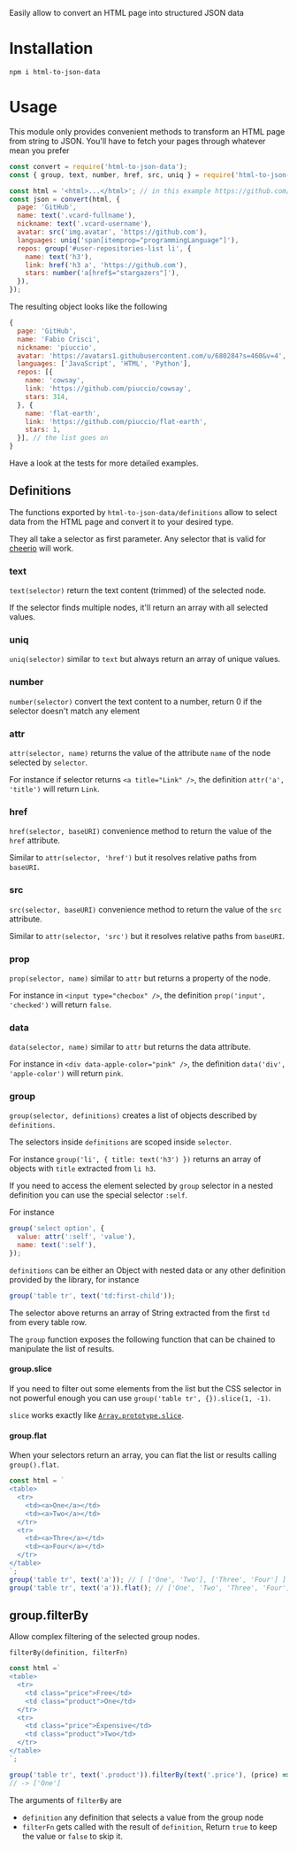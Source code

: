 Easily allow to convert an HTML page into structured JSON data

# Installation

`npm i html-to-json-data`

# Usage

This module only provides convenient methods to transform an HTML page from string to JSON.
You'll have to fetch your pages through whatever mean you prefer

```js
const convert = require('html-to-json-data');
const { group, text, number, href, src, uniq } = require('html-to-json-data/definitions');

const html = '<html>...</html>'; // in this example https://github.com/piuccio?tab=repositories
const json = convert(html, {
  page: 'GitHub',
  name: text('.vcard-fullname'),
  nickname: text('.vcard-username'),
  avatar: src('img.avatar', 'https://github.com'),
  languages: uniq('span[itemprop="programmingLanguage"]'),
  repos: group('#user-repositories-list li', {
    name: text('h3'),
    link: href('h3 a', 'https://github.com'),
    stars: number('a[href$="stargazers"]'),
  }),
});
```

The resulting object looks like the following

```js
{
  page: 'GitHub',
  name: 'Fabio Crisci',
  nickname: 'piuccio',
  avatar: 'https://avatars1.githubusercontent.com/u/680284?s=460&v=4',
  languages: ['JavaScript', 'HTML', 'Python'],
  repos: [{
    name: 'cowsay',
    link: 'https://github.com/piuccio/cowsay',
    stars: 314,
  }, {
    name: 'flat-earth',
    link: 'https://github.com/piuccio/flat-earth',
    stars: 1,
  }], // the list goes on
}
```

Have a look at the tests for more detailed examples.


## Definitions

The functions exported by `html-to-json-data/definitions` allow to select data from the HTML page and convert it to your desired type.

They all take a selector as first parameter. Any selector that is valid for [cheerio](https://github.com/cheeriojs/cheerio#-selector-context-root-) will work.


### text

`text(selector)` return the text content (trimmed) of the selected node.

If the selector finds multiple nodes, it'll return an array with all selected values.


### uniq

`uniq(selector)` similar to `text` but always return an array of unique values.


### number

`number(selector)` convert the text content to a number, return 0 if the selector doesn't match any element


### attr

`attr(selector, name)` returns the value of the attribute `name` of the node selected by `selector`.

For instance if selector returns `<a title="Link" />`, the definition `attr('a', 'title')` will return `Link`.


### href

`href(selector, baseURI)` convenience method to return the value of the `href` attribute.

Similar to `attr(selector, 'href')` but it resolves relative paths from `baseURI`.


### src

`src(selector, baseURI)` convenience method to return the value of the `src` attribute.

Similar to `attr(selector, 'src')` but it resolves relative paths from `baseURI`.


### prop

`prop(selector, name)` similar to `attr` but returns a property of the node.

For instance in `<input type="checbox" />`, the definition `prop('input', 'checked')` will return `false`.


### data

`data(selector, name)` similar to `attr` but returns the data attribute.

For instance in `<div data-apple-color="pink" />`, the definition `data('div', 'apple-color')` will return `pink`.


### group

`group(selector, definitions)` creates a list of objects described by `definitions`.

The selectors inside `definitions` are scoped inside `selector`.

For instance `group('li', { title: text('h3') })` returns an array of objects with `title` extracted from `li h3`.

If you need to access the element selected by `group` selector in a nested definition you can use the special selector `:self`.

For instance

```js
group('select option', {
  value: attr(':self', 'value'),
  name: text(':self'),
});
```

`definitions` can be either an Object with nested data or any other definition provided by the library, for instance

```js
group('table tr', text('td:first-child'));
```

The selector above returns an array of String extracted from the first `td` from every table row.

The `group` function exposes the following function that can be chained to manipulate the list of results.

#### group.slice

If you need to filter out some elements from the list but the CSS selector in not powerful enough you can use
`group('table tr', {}).slice(1, -1)`.

`slice` works exactly like [`Array.prototype.slice`](https://developer.mozilla.org/en-US/docs/Web/JavaScript/Reference/Global_Objects/Array/slice).


#### group.flat

When your selectors return an array, you can flat the list or results calling `group().flat`.

```js
const html = `
<table>
  <tr>
    <td><a>One</a></td>
    <td><a>Two</a></td>
  </tr>
  <tr>
    <td><a>Thre</a></td>
    <td><a>Four</a></td>
  </tr>
</table>
`;
group('table tr', text('a')); // [ ['One', 'Two'], ['Three', 'Four'] ]
group('table tr', text('a')).flat(); // ['One', 'Two', 'Three', 'Four']
```


## group.filterBy

Allow complex filtering of the selected group nodes.

`filterBy(definition, filterFn)`

```js
const html =`
<table>
  <tr>
    <td class="price">Free</td>
    <td class="product">One</td>
  </tr>
  <tr>
    <td class="price">Expensive</td>
    <td class="product">Two</td>
  </tr>
</table>
`;

group('table tr', text('.product')).filterBy(text('.price'), (price) => price === 'Free')
// -> ['One']
```

The arguments of `filterBy` are

* `definition` any definition that selects a value from the group node
* `filterFn` gets called with the result of `definition`, Return `true` to keep the value or `false` to skip it.
